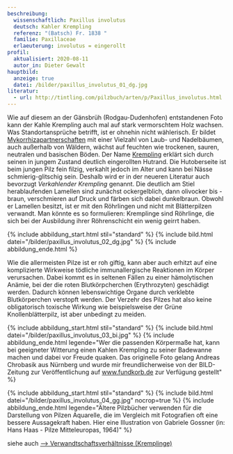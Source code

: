 ```yaml
---
beschreibung:
  wissenschaftlich: Paxillus involutus
  deutsch: Kahler Krempling
  referenz: "(Batsch) Fr. 1838 "
  familie: Paxillaceae
  erlaeuterung: involutus = eingerollt
profil:
  aktualisiert: 2020-08-11
  autor_in: Dieter Gewalt
hauptbild:
  anzeige: true
  datei: /bilder/paxillus_involutus_01_dg.jpg
literatur:
  - url: http://tintling.com/pilzbuch/arten/p/Paxillus_involutus.html
---
```

Wie auf diesem an der Gänsbrüh (Rodgau-Dudenhofen) entstandenen Foto kann der Kahle Krempling auch mal auf stark vermorschtem Holz wachsen. Was Standortansprüche betrifft, ist er ohnehin nicht wählerisch. Er bildet [Mykorrhizapartnerschaften](Mykorrhiza "Glossar") mit einer Vielzahl von Laub- und Nadelbäumen, auch außerhalb von Wäldern, wächst auf feuchten wie trockenen, sauren, neutralen und basischen Böden. Der Name [Krempling](/verwandt/kremplinge) erklärt sich durch seinen in jungem Zustand deutlich eingerollten Hutrand. Die Hutoberseite ist beim jungen Pilz fein filzig, verkahlt jedoch im Alter und kann bei Nässe schmierig-glitschig sein. Deshalb wird er in der neueren Literatur auch bevorzugt *Verkahlender Krempling* genannt. Die deutlich am Stiel herablaufenden Lamellen sind zunächst ockergelblich, dann olivocker bis -braun, verschmieren auf Druck und färben sich dabei dunkelbraun. Obwohl er Lamellen besitzt, ist er mit den Röhrlingen und nicht mit Blätterpilzen verwandt. Man könnte es so formulieren: Kremplinge sind Röhrlinge, die sich bei der Ausbildung ihrer Röhrenschicht ein wenig geirrt haben.

{% include abbildung_start.html stil="standard" %}
{% include bild.html datei="/bilder/paxillus_involutus_02_dg.jpg" %}
{% include abbildung_ende.html %}

Wie die allermeisten Pilze ist er roh giftig, kann aber auch erhitzt auf eine komplizierte Wirkweise tödliche immunallergische Reaktionen im Körper verursachen. Dabei kommt es in seltenen Fällen zu einer hämolytischen Anämie, bei der die roten Blutkörpcherchen (Erythrozyten) geschädigt werden. Dadurch können lebenswichtige Organe durch verklebte Blutkörperchen verstopft werden. Der Verzehr des Pilzes hat also keine obligatorisch toxische Wirkung wie beispielsweise der Grüne Knollenblätterpilz, ist aber unbedingt zu meiden.

{% include abbildung_start.html stil="standard" %}
{% include bild.html datei="/bilder/paxillus_involutus_03_bi.jpg" %}
{% include abbildung_ende.html legende="Wer die passenden Körpermaße hat, kann bei geeigneter Witterung einen Kahlen Krempling zu seiner Badewanne machen und dabei vor Freude quaken. Das originelle Foto gelang Andreas Chrobasik aus Nürnberg und wurde mir freundlicherweise von der BILD-Zeitung zur Veröffentlichung auf www.fundkorb.de zur Verfügung gestellt" %}

{% include abbildung_start.html stil="standard" %}
{% include bild.html datei="/bilder/paxillus_involutus_04_gg.jpg" nocrop=true %}
{% include abbildung_ende.html legende="Ältere Pilzbücher verwenden für die Darstellung von Pilzen Aquarelle, die im Vergleich mit Fotografien oft eine bessere Aussagekraft haben. Hier eine Illustration  von Gabriele Gossner (in: Hans Haas - Pilze Mitteleuropas, 1964)" %}

siehe auch [\--> Verwandtschaftsverhältnisse (Kremplinge)](https://fundkorb.netlify.app/admin/#/collections/verwandtsdchaften/entries/kremplinge)